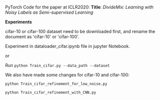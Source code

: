 PyTorch Code for the paper at ICLR2020:
**Title**: *DivideMix: Learning with Noisy Labels as Semi-supervised Learning*



**Experiments**

cifar-10 or cifar-100 dataset need to be downloaded first, and rename the document as 'cifar-10' or 'cifar-100'.

Experiment in dataloader_cifar.ipynb file in jupyter Notebook.

or

Run 
`python Train_cifar.py --data_path --dataset` 



We also have made some changes for cifar-10 and cifar-100:

`python Train_cifar_refinement_for_low_noise.py ` 

`python Train_cifar_refinement_with_CNN.py ` 



